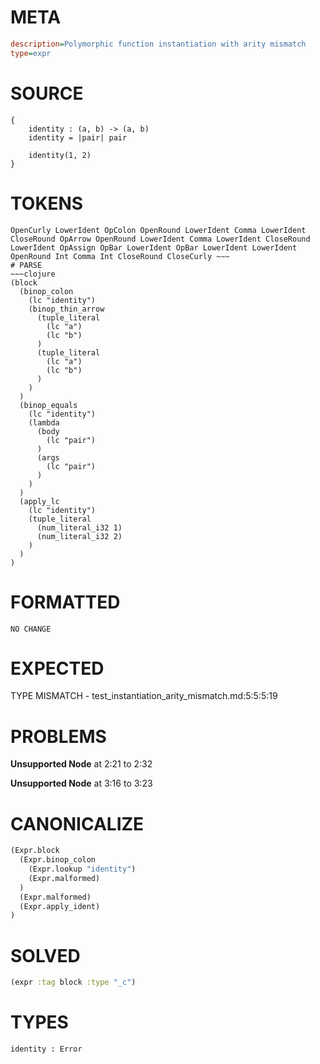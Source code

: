 # META
~~~ini
description=Polymorphic function instantiation with arity mismatch
type=expr
~~~
# SOURCE
~~~roc
{
    identity : (a, b) -> (a, b)
    identity = |pair| pair

    identity(1, 2)
}
~~~
# TOKENS
~~~text
OpenCurly LowerIdent OpColon OpenRound LowerIdent Comma LowerIdent CloseRound OpArrow OpenRound LowerIdent Comma LowerIdent CloseRound LowerIdent OpAssign OpBar LowerIdent OpBar LowerIdent LowerIdent OpenRound Int Comma Int CloseRound CloseCurly ~~~
# PARSE
~~~clojure
(block
  (binop_colon
    (lc "identity")
    (binop_thin_arrow
      (tuple_literal
        (lc "a")
        (lc "b")
      )
      (tuple_literal
        (lc "a")
        (lc "b")
      )
    )
  )
  (binop_equals
    (lc "identity")
    (lambda
      (body
        (lc "pair")
      )
      (args
        (lc "pair")
      )
    )
  )
  (apply_lc
    (lc "identity")
    (tuple_literal
      (num_literal_i32 1)
      (num_literal_i32 2)
    )
  )
)
~~~
# FORMATTED
~~~roc
NO CHANGE
~~~
# EXPECTED
TYPE MISMATCH - test_instantiation_arity_mismatch.md:5:5:5:19
# PROBLEMS
**Unsupported Node**
at 2:21 to 2:32

**Unsupported Node**
at 3:16 to 3:23

# CANONICALIZE
~~~clojure
(Expr.block
  (Expr.binop_colon
    (Expr.lookup "identity")
    (Expr.malformed)
  )
  (Expr.malformed)
  (Expr.apply_ident)
)
~~~
# SOLVED
~~~clojure
(expr :tag block :type "_c")
~~~
# TYPES
~~~roc
identity : Error
~~~
